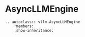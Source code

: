 # AsyncLLMEngine

```{eval-rst}
.. autoclass:: vllm.AsyncLLMEngine
    :members:
    :show-inheritance:
```

